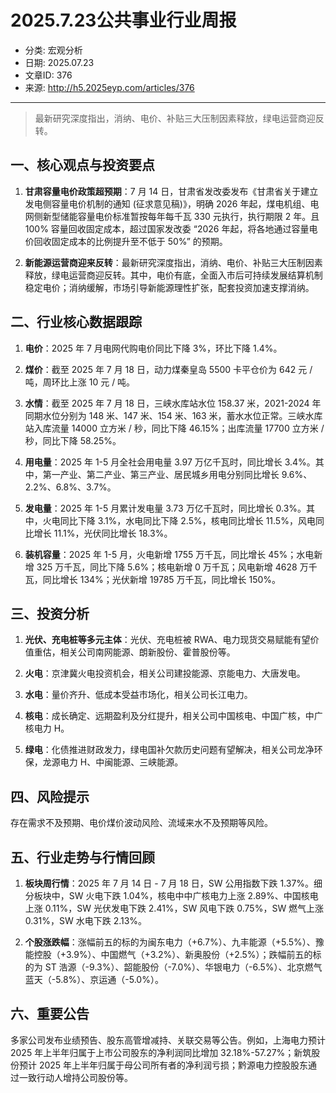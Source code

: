 # 2025.7.23公共事业行业周报

- 分类: 宏观分析
- 日期: 2025.07.23
- 文章ID: 376
- 来源: http://h5.2025eyp.com/articles/376

---

> 最新研究深度指出，消纳、电价、补贴三大压制因素释放，绿电运营商迎反转。

## **一、核心观点与投资要点**

1. **甘肃容量电价政策超预期**：7 月 14 日，甘肃省发改委发布《甘肃省关于建立发电侧容量电价机制的通知 (征求意见稿)》，明确 2026 年起，煤电机组、电网侧新型储能容量电价标准暂按每年每千瓦 330 元执行，执行期限 2 年。且 100% 容量回收固定成本，超过国家发改委 “2026 年起，将各地通过容量电价回收固定成本的比例提升至不低于 50%” 的预期。

2. **新能源运营商迎来反转**：最新研究深度指出，消纳、电价、补贴三大压制因素释放，绿电运营商迎反转。其中，电价有底，全面入市后可持续发展结算机制稳定电价；消纳缓解，市场引导新能源理性扩张，配套投资加速支撑消纳。

## **二、行业核心数据跟踪**

1. **电价**：2025 年 7 月电网代购电价同比下降 3%，环比下降 1.4%。

2. **煤价**：截至 2025 年 7 月 18 日，动力煤秦皇岛 5500 卡平仓价为 642 元 / 吨，周环比上涨 10 元 / 吨。

3. **水情**：截至 2025 年 7 月 18 日，三峡水库站水位 158.37 米，2021-2024 年同期水位分别为 148 米、147 米、154 米、163 米，蓄水水位正常。三峡水库站入库流量 14000 立方米 / 秒，同比下降 46.15%；出库流量 17700 立方米 / 秒，同比下降 58.25%。

4. **用电量**：2025 年 1-5 月全社会用电量 3.97 万亿千瓦时，同比增长 3.4%。其中，第一产业、第二产业、第三产业、居民城乡用电分别同比增长 9.6%、2.2%、6.8%、3.7%。

5. **发电量**：2025 年 1-5 月累计发电量 3.73 万亿千瓦时，同比增长 0.3%。其中，火电同比下降 3.1%，水电同比下降 2.5%，核电同比增长 11.5%，风电同比增长 11.1%，光伏同比增长 18.3%。

6. **装机容量**：2025 年 1-5 月，火电新增 1755 万千瓦，同比增长 45%；水电新增 325 万千瓦，同比下降 5.6%；核电新增 0 万千瓦；风电新增 4628 万千瓦，同比增长 134%；光伏新增 19785 万千瓦，同比增长 150%。

## **三、投资分析**

1. **光伏、充电桩等多元主体**：光伏、充电桩被 RWA、电力现货交易赋能有望价值重估，相关公司南网能源、朗新股份、霍普股份等。

2. **火电**：京津冀火电投资机会，相关公司建投能源、京能电力、大唐发电。

3. **水电**：量价齐升、低成本受益市场化，相关公司长江电力。

4. **核电**：成长确定、远期盈利及分红提升，相关公司中国核电、中国广核，中广核电力 H。

5. **绿电**：化债推进财政发力，绿电国补欠款历史问题有望解决，相关公司龙净环保，龙源电力 H、中闽能源、三峡能源。

## **四、风险提示**

存在需求不及预期、电价煤价波动风险、流域来水不及预期等风险。

## **五、行业走势与行情回顾**

1. **板块周行情**：2025 年 7 月 14 日 - 7 月 18 日，SW 公用指数下跌 1.37%。细分板块中，SW 火电下跌 1.04%，核电中中广核电力上涨 2.89%、中国核电上涨 0.11%，SW 光伏发电下跌 2.41%，SW 风电下跌 0.75%，SW 燃气上涨 0.31%，SW 水电下跌 2.13%。

2. **个股涨跌幅**：涨幅前五的标的为闽东电力（+6.7%）、九丰能源（+5.5%）、豫能控股（+3.9%）、中国燃气（+3.2%）、新奥股份（+2.5%）；跌幅前五的标的为 ST 浩源（-9.3%）、韶能股份（-7.0%）、华银电力（-6.5%）、北京燃气蓝天（-5.8%）、京运通（-5.0%）。

## **六、重要公告**

多家公司发布业绩预告、股东高管增减持、关联交易等公告。例如，上海电力预计 2025 年上半年归属于上市公司股东的净利润同比增加 32.18%-57.27%；新筑股份预计 2025 年上半年归属于母公司所有者的净利润亏损；黔源电力控股股东通过一致行动人增持公司股份等。
